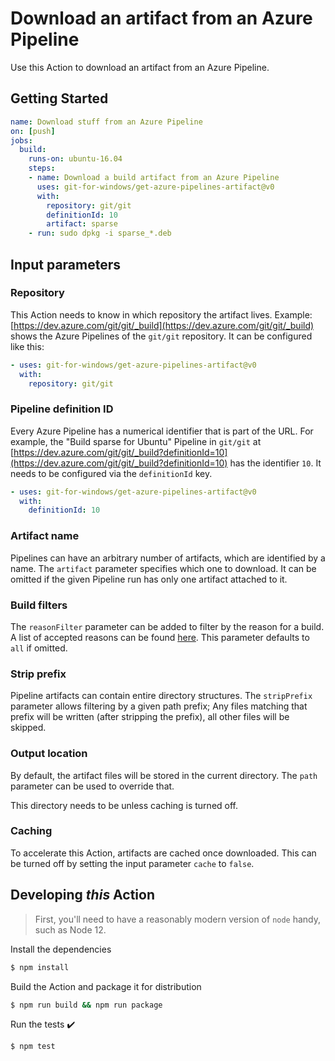 # Download an artifact from an Azure Pipeline

Use this Action to download an artifact from an Azure Pipeline.

## Getting Started

```yaml
name: Download stuff from an Azure Pipeline
on: [push]
jobs:
  build:
    runs-on: ubuntu-16.04
    steps:
    - name: Download a build artifact from an Azure Pipeline
      uses: git-for-windows/get-azure-pipelines-artifact@v0
      with:
        repository: git/git
        definitionId: 10
        artifact: sparse
    - run: sudo dpkg -i sparse_*.deb
```

## Input parameters

### Repository

This Action needs to know in which repository the artifact lives. Example: [https://dev.azure.com/git/git/_build](https://dev.azure.com/git/git/_build) shows the Azure Pipelines of the `git/git` repository. It can be configured like this:

```yaml
- uses: git-for-windows/get-azure-pipelines-artifact@v0
  with:
    repository: git/git
```

### Pipeline definition ID

Every Azure Pipeline has a numerical identifier that is part of the URL. For example, the "Build sparse for Ubuntu" Pipeline in `git/git` at [https://dev.azure.com/git/git/_build?definitionId=10](https://dev.azure.com/git/git/_build?definitionId=10) has the identifier `10`. It needs to be configured via the `definitionId` key.

```yaml
- uses: git-for-windows/get-azure-pipelines-artifact@v0
  with:
    definitionId: 10
```

### Artifact name

Pipelines can have an arbitrary number of artifacts, which are identified by a name. The `artifact` parameter specifies which one to download. It can be omitted if the given Pipeline run has only one artifact attached to it.

### Build filters

The `reasonFilter` parameter can be added to filter by the reason for a build.
A list of accepted reasons can be found [here](https://docs.microsoft.com/en-us/rest/api/azure/devops/build/builds/list?view=azure-devops-rest-6.0#buildreason). This parameter defaults to `all` if omitted.

### Strip prefix

Pipeline artifacts can contain entire directory structures. The `stripPrefix` parameter allows filtering by a given path prefix; Any files matching that prefix will be written (after stripping the prefix), all other files will be skipped.

### Output location

By default, the artifact files will be stored in the current directory. The `path` parameter can be used to override that.

This directory needs to be unless caching is turned off.

### Caching

To accelerate this Action, artifacts are cached once downloaded. This can be turned off by setting the input parameter `cache` to `false`.

## Developing _this_ Action

> First, you'll need to have a reasonably modern version of `node` handy, such as Node 12.

Install the dependencies

```bash
$ npm install
```

Build the Action and package it for distribution

```bash
$ npm run build && npm run package
```

Run the tests :heavy_check_mark:

```bash
$ npm test
```
